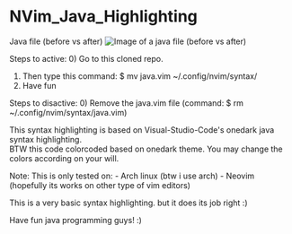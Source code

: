 # NVim_Java_Highlighting

Java file (before vs after)
![Image of a java file (before vs after)](https://github.com/kingDaniel2004/NVim_Java_Highlighting/blob/master/Neovim_remixed_syntax_highlighting.jpg?raw=true "Java file (before vs after)")


Steps to active:
0) Go to this cloned repo.
1) Then type this command: $ mv java.vim ~/.config/nvim/syntax/
2) Have fun


Steps to disactive: 
0) Remove the java.vim file (command: $ rm ~/.config/nvim/syntax/java.vim)



This syntax highlighting is based on Visual-Studio-Code's onedark java syntax highlighting.  
BTW this code colorcoded based on onedark theme. You may change the colors according on your will.


Note: 
    This is only tested on: 
    - Arch linux (btw i use arch) 
    - Neovim (hopefully its works on other type of vim editors)



This is a very basic syntax highlighting. but it does its job right :)

Have fun java programming guys! :)


